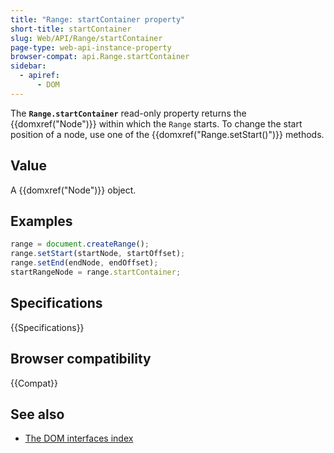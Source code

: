 ```yaml
---
title: "Range: startContainer property"
short-title: startContainer
slug: Web/API/Range/startContainer
page-type: web-api-instance-property
browser-compat: api.Range.startContainer
sidebar:
  - apiref:
      - DOM
---
```


The **`Range.startContainer`** read-only property returns the
{{domxref("Node")}} within which the `Range` starts. To change the start
position of a node, use one of the {{domxref("Range.setStart()")}} methods.

## Value

A {{domxref("Node")}} object.

## Examples

```js
range = document.createRange();
range.setStart(startNode, startOffset);
range.setEnd(endNode, endOffset);
startRangeNode = range.startContainer;
```

## Specifications

{{Specifications}}

## Browser compatibility

{{Compat}}

## See also

- [The DOM interfaces index](/en-US/docs/Web/API/Document_Object_Model)
